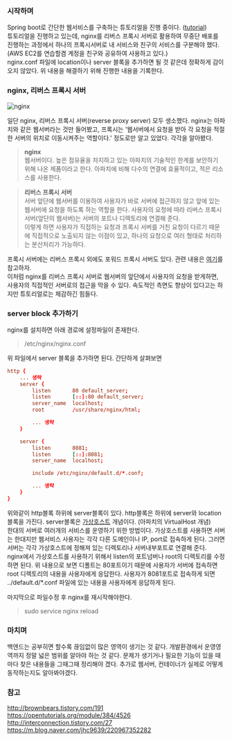 ### 시작하며
Spring boot로 간단한 웹서비스를 구축하는 튜토리얼을 진행 중이다. ([tutorial](http://jojoldu.tistory.com/250?category=635883))  
튜토리얼을 진행하고 있는데, nginx를 리버스 프록시 서버로 활용하여 무중단 배포를 진행하는 과정에서 하나의 프록시서버로 내 서비스와 친구의 서비스를 구분해야 했다. (AWS EC2를 연습할겸 계정을 친구와 공유하여 사용하고 있다.)  
nginx.conf 파일에 location이나 server 블록을 추가하면 될 것 같은데 정확하게 감이 오지 않았다. 위 내용을 해결하기 위해 진행한 내용을 기록한다.

### nginx, 리버스 프록시 서버

![nginx](/Users/jinyeong/Downloads/nginx.png)

일단 nginx, 리버스 프록시 서버(reverse proxy server) 모두 생소했다. nginx는 아파치와 같은 웹서버라는 것만 들어봤고, 프록시는 '웹서버에서 요청을 받아 각 요청을 적절한 서버의 위치로 이동시켜주는 역할이다.' 정도로만 알고 있었다. 각각을 알아봤다.
> **nginx**   
> 웹서버이다. 높은 점유율을 차지하고 있는 아파치의 기술적인 한계를 보안하기 위해 나온 제품이라고 한다. 아파치에 비해 다수의 연결에 효율적이고, 적은 리소스를 사용한다. 

> **리버스 프록시 서버**  
> 서버 앞단에 웹서버를 이용하여 사용자가 바로 서버에 접근하지 않고 앞에 있는 웹서버에 요청을 하도록 하는 역할을 한다. 사용자의 요청에 따라 리버스 프록시 서버(앞단의 웹서버)는 서버의 포트나 디렉토리에 연결해 준다.  
> 이렇게 하면 사용자가 직접하는 요청과 프록시 서버를 거친 요청이 다르기 때문에 직접적으로 노출되지 않는 이점이 있고, 하나의 요청으로 여러 형태로 처리하는 분산처리가 가능하다.

프록시 서버에는 리버스 프록시 외에도 포워드 프록시 서버도 있다. 관련 내용은 [여기](http://brownbears.tistory.com/191)를 참고하자.  
이처럼 nginx를 리버스 프록시 서버로 웹서버의 앞단에서 사용자의 요청을 받게하면, 사용자의 직접적인 서버로의 접근을 막을 수 있다. 속도적인 측면도 향상이 있다고는 하지만 튜토리얼로는 체감하긴 힘들다.

### server block 추가하기
nginx를 설치하면 아래 경로에 설정파일이 존재한다.
> /etc/nginx/nginx.conf

위 파일에서 server 블록을 추가하면 된다. 간단하게 살펴보면
```conf
http {
    ... 생략
    server {
        listen       80 default_server;
        listen       [::]:80 default_server;
        server_name  localhost;
        root         /usr/share/nginx/html;

        ... 생략
    }

    server {
        listen       8081;
        listen       [::]:8081;
        server_name  localhost;

        include /etc/nginx/default.d/*.conf;

        ... 생략
    }
}
```

위와같이 http블록 하위에 server블록이 있다. http블록은 하위에 server와 location 블록을 가진다. server블록은 [가상호스트](https://opentutorials.org/module/384/4529) 개념이다. (아파치의 VirtualHost 개념)  
한대의 서버로 여러개의 서비스를 운영하기 위한 방법이다. 가상호스트를 사용하면 서버는 한대지만 웹서비스 사용자는 각각 다른 도메인이나 IP, port로 접속하게 된다. 그러면 서버는 각각 가상호스트에 정해져 있는 디렉토리나 서버내부포트로 연결해 준다.  
nginx에서 가상호스트를 사용하기 위해서 listen의 포트넘버나 root의 디렉토리를 수정하면 된다. 위 내용으로 보면 디폴트는 80포트이기 때문에 사용자가 서버에 접속하면 root 디렉토리의 내용을 사용자에게 응답한다. 사용자가 8081포트로 접속하게 되면 ../default.d/*.conf 파일에 있는 내용을 사용자에게 응답하게 된다.

마지막으로 파일수정 후 nginx를 재시작해야한다.
> sudo service nginx reload

### 마치며
백엔드는 공부히면 할수록 끊임없이 많은 영역이 생기는 것 같다. 개발환경에서 운영영역까지 정말 넓은 범위를 알아야 하는 것 같다. 문제가 생기거나 필요한 기능이 있을 때 마다 찾은 내용들을 그때그때 정리해야 겠다. 추가로 웹서버, 컨테이너가 실제로 어떻게 동작하는지도 알아봐야겠다.

### 참고
http://brownbears.tistory.com/191  
https://opentutorials.org/module/384/4526  
http://interconnection.tistory.com/27  
https://m.blog.naver.com/jhc9639/220967352282  